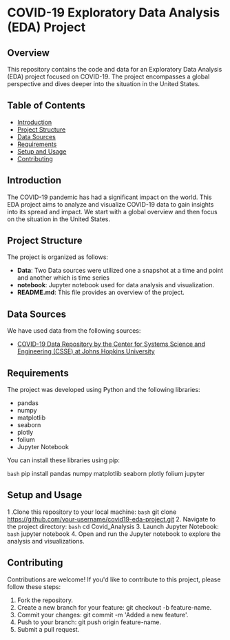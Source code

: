 # COVID-19 Exploratory Data Analysis (EDA) Project

## Overview

This repository contains the code and data for an Exploratory Data Analysis (EDA) project focused on COVID-19. The project encompasses a global perspective and dives deeper into the situation in the United States.

## Table of Contents

- [Introduction](#introduction)
- [Project Structure](#project-structure)
- [Data Sources](#data-sources)
- [Requirements](#requirements)
- [Setup and Usage](#setup-and-usage)
- [Contributing](#contributing)


## Introduction

The COVID-19 pandemic has had a significant impact on the world. This EDA project aims to analyze and visualize COVID-19 data to gain insights into its spread and impact. We start with a global overview and then focus on the situation in the United States.

## Project Structure

The project is organized as follows:

- **Data**: Two Data sources were utilized one a snapshot at a time and point and another which is time series
- **notebook**: Jupyter notebook used for data analysis and visualization.
- **README.md**: This file provides an overview of the project.

## Data Sources

We have used data from the following sources:

- [COVID-19 Data Repository by the Center for Systems Science and Engineering (CSSE) at Johns Hopkins University](https://github.com/CSSEGISandData/COVID-19)

## Requirements

The project was developed using Python and the following libraries:

- pandas
- numpy
- matplotlib
- seaborn
- plotly
- folium
- Jupyter Notebook

You can install these libraries using pip:

```bash```
pip install pandas numpy matplotlib seaborn plotly folium jupyter

## Setup and Usage
1 .Clone this repository to your local machine:
```bash```
git clone https://github.com/your-username/covid19-eda-project.git
2. Navigate to the project directory:
```bash```
cd Covid_Analysis
3. Launch Jupyter Notebook:
```bash```
jupyter notebook
4. Open and run the Jupyter notebook to explore the analysis and visualizations.
## Contributing
Contributions are welcome! If you'd like to contribute to this project, please follow these steps:

1. Fork the repository.
2. Create a new branch for your feature: git checkout -b feature-name.
3. Commit your changes: git commit -m 'Added a new feature'.
4. Push to your branch: git push origin feature-name.
5. Submit a pull request.

